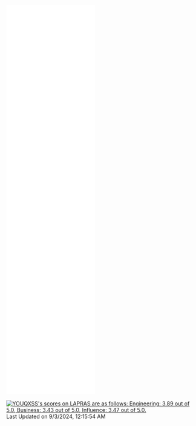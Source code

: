 ![Metrics](/github-metrics.svg)

<!--START_SECTION:lapras-card-->
<p ><a href="https://lapras.com/public/YOUQXSS" target="_blank" rel="noopener noreferrer"><img alt="YOUQXSS's scores on LAPRAS are as follows: Engineering: 3.89 out of 5.0, Business: 3.43 out of 5.0, Influence: 3.47 out of 5.0." src="https://lapras-card-generator.vercel.app/api/svg?e=3.89&b=3.43&i=3.47&b1=%23004736&b2=%2300bf8f&i1=%23007b5c&i2=%2300bf8f&l=en" width="400" ></a>  
Last Updated on 9/3/2024, 12:15:54 AM</p>
<!--END_SECTION:lapras-card-->
